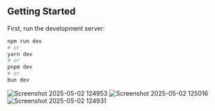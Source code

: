 ## Getting Started

First, run the development server:

```bash
npm run dev
# or
yarn dev
# or
pnpm dev
# or
bun dev
```



![Screenshot 2025-05-02 124953](https://github.com/user-attachments/assets/64f88ea4-61fa-4b7c-bbe7-d932ca945779)
![Screenshot 2025-05-02 125016](https://github.com/user-attachments/assets/0a0d69a4-7739-4e9c-b24a-12d54faf2d01)
![Screenshot 2025-05-02 124931](https://github.com/user-attachments/assets/9f049e53-6e66-459d-90f5-3dae6eefb80f)
